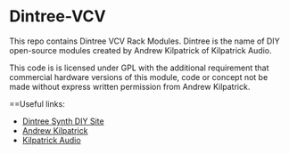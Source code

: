 # Dintree-VCV

This repo contains Dintree VCV Rack Modules. Dintree is the name of DIY
open-source modules created by Andrew Kilpatrick of Kilpatrick Audio.

This code is is licensed under GPL with the additional requirement
that commercial hardware versions of this module, code or concept
not be made without express written permission from Andrew Kilpatrick.

==Useful links:

* [Dintree Synth DIY Site](http://dintree.com)
* [Andrew Kilpatrick](https://www.andrewkilpatrick.org)
* [Kilpatrick Audio](https://www.kilpatrickaudio.com)
